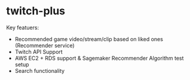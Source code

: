 # twitch-plus

Key featuers:

- Recommended game video/stream/clip based on liked ones (Recommender service)
- Twitch API Support
- AWS EC2 + RDS support & Sagemaker Recommender Algorithm test setup
- Search functionality

